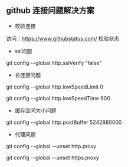 ## github 连接问题解决方案


- 校验连接

访问：https://www.githubstatus.com/ 检验状态

- ssl问题

git config --global http.sslVerify "false"

- 长连接问题

git config --global http.lowSpeedLimit 0

git config --global http.lowSpeedTime 600

- 缓存空间大小问题

git config --global http.postBuffer 5242880000

- 代理问题

git config --global --unset http.proxy

git config --global --unset https.proxy

